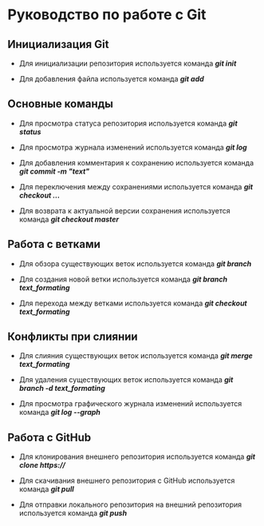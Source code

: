 # Руководство по работе с Git

## Инициализация Git

* Для инициализации репозитория используется команда _**git init**_

* Для добавления файла используется команда  _**git add**_

## Основные команды

* Для просмотра статуса репозитория используется команда  _**git status**_

* Для просмотра журнала изменений используется команда  _**git log**_

* Для добавления комментария к сохранению используется команда  _**git commit -m "text"**_

* Для переключения между сохранениями используется команда  _**git checkout ...**_

* Для возврата к актуальной версии сохранения используется команда  _**git checkout master**_

## Работа с ветками 

* Для обзора существующих веток используется команда _**git branch**_

* Для создания новой ветки используется команда _**git branch text_formating**_

* Для перехода между ветками используется команда _**git checkout text_formating**_

## Конфликты при слиянии

* Для слияния существующих веток используется команда _**git merge text_formating**_

* Для удаления существующих веток используется команда _**git branch -d text_formating**_

* Для просмотра графического журнала изменений используется команда _**git log --graph**_

## Работа с GitHub 

* Для клонирования внешнего репозитория используется команда _**git clone https://**_

* Для скачивания внешнего репозитория с GitHub используется команда _**git pull**_

* Для отправки локального репозитория на внешний репозитория используется команда _**git push**_


